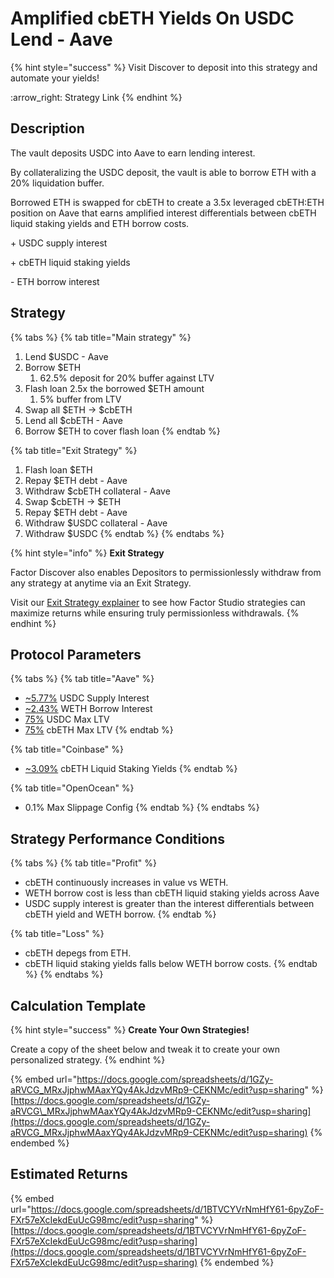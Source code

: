 # Amplified cbETH Yields On USDC Lend - Aave

{% hint style="success" %}
Visit Discover to deposit into this strategy and automate your yields!

:arrow\_right: Strategy Link
{% endhint %}

## Description

The vault deposits USDC into Aave to earn lending interest.

By collateralizing the USDC deposit, the vault is able to borrow ETH with a 20% liquidation buffer.

Borrowed ETH is swapped for cbETH to create a 3.5x leveraged cbETH:ETH position on Aave that earns amplified interest differentials between cbETH liquid staking yields and ETH borrow costs.

\+ USDC supply interest

\+ cbETH liquid staking yields

\- ETH borrow interest

## Strategy

{% tabs %}
{% tab title="Main strategy" %}
1. Lend $USDC - Aave
2. Borrow $ETH
   1. 62.5% deposit for 20% buffer against LTV
3. Flash loan 2.5x the borrowed $ETH amount
   1. 5% buffer from LTV
4. Swap all $ETH → $cbETH
5. Lend all $cbETH - Aave
6. Borrow $ETH to cover flash loan
{% endtab %}

{% tab title="Exit Strategy" %}
1. Flash loan $ETH
2. Repay $ETH debt - Aave
3. Withdraw $cbETH collateral - Aave
4. Swap $cbETH → $ETH
5. Repay $ETH debt - Aave
6. Withdraw $USDC collateral - Aave
7. Withdraw $USDC
{% endtab %}
{% endtabs %}

{% hint style="info" %}
**Exit Strategy**

Factor Discover also enables Depositors to permissionlessly withdraw from any strategy at anytime via an Exit Strategy.

Visit our [Exit Strategy explainer](../../../factor-studio/studio-pro/exit-strategy.md) to see how Factor Studio strategies can maximize returns while ensuring truly permissionless withdrawals.
{% endhint %}

## Protocol Parameters

{% tabs %}
{% tab title="Aave" %}
* [\~5.77%](https://app.aave.com/reserve-overview/?underlyingAsset=0x833589fcd6edb6e08f4c7c32d4f71b54bda02913\&marketName=proto_base_v3) USDC Supply Interest
* [\~2.43%](https://app.aave.com/reserve-overview/?underlyingAsset=0x4200000000000000000000000000000000000006\&marketName=proto_base_v3) WETH Borrow Interest
* [75%](https://app.aave.com/reserve-overview/?underlyingAsset=0xaf88d065e77c8cc2239327c5edb3a432268e5831\&marketName=proto_arbitrum_v3) USDC Max LTV
* [75%](https://app.aave.com/reserve-overview/?underlyingAsset=0x5979d7b546e38e414f7e9822514be443a4800529\&marketName=proto_arbitrum_v3) cbETH Max LTV
{% endtab %}

{% tab title="Coinbase" %}
* [\~3.09%](https://www.coinbase.com/en-gb/earn/staking/coinbase-wrapped-staked-eth) cbETH Liquid Staking Yields
{% endtab %}

{% tab title="OpenOcean" %}
* 0.1% Max Slippage Config
{% endtab %}
{% endtabs %}

## Strategy Performance Conditions

{% tabs %}
{% tab title="Profit" %}
* cbETH continuously increases in value vs WETH.
* WETH borrow cost is less than cbETH liquid staking yields across Aave
* USDC supply interest is greater than the interest differentials between cbETH yield and WETH borrow.
{% endtab %}

{% tab title="Loss" %}
* cbETH depegs from ETH.
* cbETH liquid staking yields falls below WETH borrow costs.
{% endtab %}
{% endtabs %}

## Calculation Template

{% hint style="success" %}
**Create Your Own Strategies!**

Create a copy of the sheet below and tweak it to create your own personalized strategy.
{% endhint %}

{% embed url="https://docs.google.com/spreadsheets/d/1GZy-aRVCG_MRxJjphwMAaxYQy4AkJdzvMRp9-CEKNMc/edit?usp=sharing" %}
[https://docs.google.com/spreadsheets/d/1GZy-aRVCG\_MRxJjphwMAaxYQy4AkJdzvMRp9-CEKNMc/edit?usp=sharing](https://docs.google.com/spreadsheets/d/1GZy-aRVCG_MRxJjphwMAaxYQy4AkJdzvMRp9-CEKNMc/edit?usp=sharing)
{% endembed %}

## Estimated Returns

{% embed url="https://docs.google.com/spreadsheets/d/1BTVCYVrNmHfY61-6pyZoF-FXr57eXcIekdEuUcG98mc/edit?usp=sharing" %}
[https://docs.google.com/spreadsheets/d/1BTVCYVrNmHfY61-6pyZoF-FXr57eXcIekdEuUcG98mc/edit?usp=sharing](https://docs.google.com/spreadsheets/d/1BTVCYVrNmHfY61-6pyZoF-FXr57eXcIekdEuUcG98mc/edit?usp=sharing)
{% endembed %}
